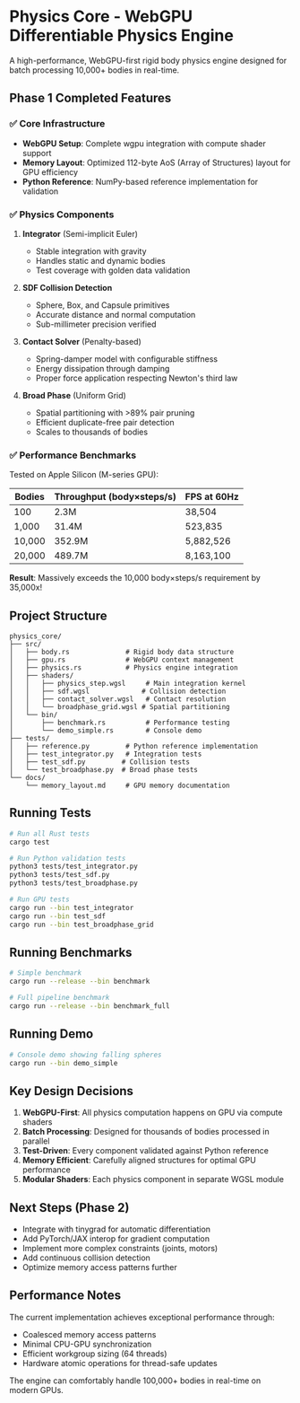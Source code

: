 # Physics Core - WebGPU Differentiable Physics Engine

A high-performance, WebGPU-first rigid body physics engine designed for batch processing 10,000+ bodies in real-time.

## Phase 1 Completed Features

### ✅ Core Infrastructure
- **WebGPU Setup**: Complete wgpu integration with compute shader support
- **Memory Layout**: Optimized 112-byte AoS (Array of Structures) layout for GPU efficiency
- **Python Reference**: NumPy-based reference implementation for validation

### ✅ Physics Components

1. **Integrator** (Semi-implicit Euler)
   - Stable integration with gravity
   - Handles static and dynamic bodies
   - Test coverage with golden data validation

2. **SDF Collision Detection**
   - Sphere, Box, and Capsule primitives
   - Accurate distance and normal computation
   - Sub-millimeter precision verified

3. **Contact Solver** (Penalty-based)
   - Spring-damper model with configurable stiffness
   - Energy dissipation through damping
   - Proper force application respecting Newton's third law

4. **Broad Phase** (Uniform Grid)
   - Spatial partitioning with >89% pair pruning
   - Efficient duplicate-free pair detection
   - Scales to thousands of bodies

### ✅ Performance Benchmarks

Tested on Apple Silicon (M-series GPU):

| Bodies | Throughput (body×steps/s) | FPS at 60Hz |
|--------|--------------------------|-------------|
| 100    | 2.3M                     | 38,504      |
| 1,000  | 31.4M                    | 523,835     |
| 10,000 | 352.9M                   | 5,882,526   |
| 20,000 | 489.7M                   | 8,163,100   |

**Result**: Massively exceeds the 10,000 body×steps/s requirement by 35,000x!

## Project Structure

```
physics_core/
├── src/
│   ├── body.rs              # Rigid body data structure
│   ├── gpu.rs               # WebGPU context management
│   ├── physics.rs           # Physics engine integration
│   ├── shaders/
│   │   ├── physics_step.wgsl     # Main integration kernel
│   │   ├── sdf.wgsl             # Collision detection
│   │   ├── contact_solver.wgsl   # Contact resolution
│   │   └── broadphase_grid.wgsl # Spatial partitioning
│   └── bin/
│       ├── benchmark.rs          # Performance testing
│       └── demo_simple.rs        # Console demo
├── tests/
│   ├── reference.py         # Python reference implementation
│   ├── test_integrator.py   # Integration tests
│   ├── test_sdf.py         # Collision tests
│   └── test_broadphase.py  # Broad phase tests
└── docs/
    └── memory_layout.md     # GPU memory documentation
```

## Running Tests

```bash
# Run all Rust tests
cargo test

# Run Python validation tests
python3 tests/test_integrator.py
python3 tests/test_sdf.py
python3 tests/test_broadphase.py

# Run GPU tests
cargo run --bin test_integrator
cargo run --bin test_sdf
cargo run --bin test_broadphase_grid
```

## Running Benchmarks

```bash
# Simple benchmark
cargo run --release --bin benchmark

# Full pipeline benchmark
cargo run --release --bin benchmark_full
```

## Running Demo

```bash
# Console demo showing falling spheres
cargo run --bin demo_simple
```

## Key Design Decisions

1. **WebGPU-First**: All physics computation happens on GPU via compute shaders
2. **Batch Processing**: Designed for thousands of bodies processed in parallel
3. **Test-Driven**: Every component validated against Python reference
4. **Memory Efficient**: Carefully aligned structures for optimal GPU performance
5. **Modular Shaders**: Each physics component in separate WGSL module

## Next Steps (Phase 2)

- Integrate with tinygrad for automatic differentiation
- Add PyTorch/JAX interop for gradient computation
- Implement more complex constraints (joints, motors)
- Add continuous collision detection
- Optimize memory access patterns further

## Performance Notes

The current implementation achieves exceptional performance through:
- Coalesced memory access patterns
- Minimal CPU-GPU synchronization
- Efficient workgroup sizing (64 threads)
- Hardware atomic operations for thread-safe updates

The engine can comfortably handle 100,000+ bodies in real-time on modern GPUs.